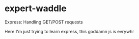 # expert-waddle
Express: Handling GET/POST requests

Here I'm just trying to learn express, this goddamn js is evrywhr
